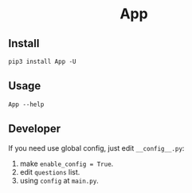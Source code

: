 <h1 style="text-align: center"> App </h1>

## Install

```shell
pip3 install App -U
```

## Usage

```shell
App --help
```

## Developer

If you need use global config, just edit `__config__.py`:

1. make `enable_config = True`.
2. edit `questions` list.
3. using `config` at `main.py`.
